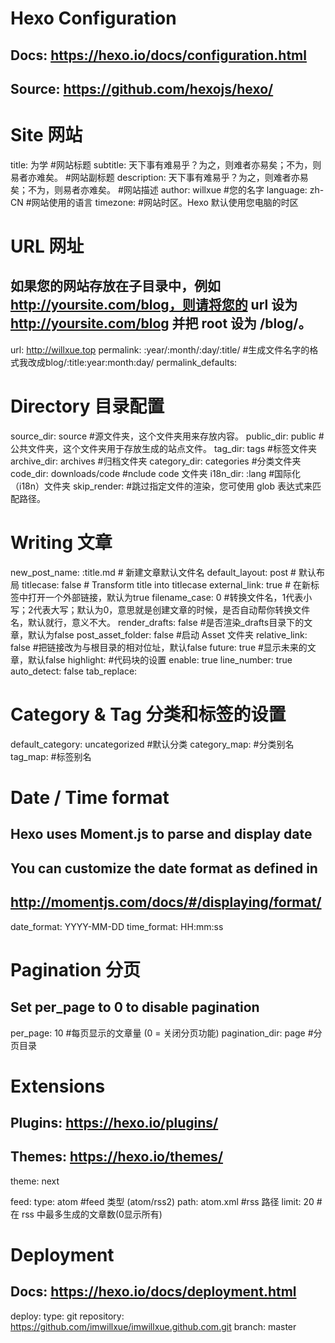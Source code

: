 # Hexo Configuration
## Docs: https://hexo.io/docs/configuration.html
## Source: https://github.com/hexojs/hexo/
# Site 网站
title: 为学   #网站标题
subtitle: 天下事有难易乎？为之，则难者亦易矣；不为，则易者亦难矣。   #网站副标题
description: 天下事有难易乎？为之，则难者亦易矣；不为，则易者亦难矣。   #网站描述
author: willxue   #您的名字
language: zh-CN   #网站使用的语言
timezone:           #网站时区。Hexo 默认使用您电脑的时区

# URL 网址
## 如果您的网站存放在子目录中，例如 http://yoursite.com/blog，则请将您的 url 设为 http://yoursite.com/blog 并把 root 设为 /blog/。
url: http://willxue.top
permalink: :year/:month/:day/:title/    #生成文件名字的格式我改成blog/:title:year:month:day/
permalink_defaults:

# Directory 目录配置
source_dir: source   #源文件夹，这个文件夹用来存放内容。
public_dir: public   #公共文件夹，这个文件夹用于存放生成的站点文件。
tag_dir: tags   #标签文件夹
archive_dir: archives   #归档文件夹
category_dir: categories   #分类文件夹
code_dir: downloads/code    #nclude code 文件夹
i18n_dir: :lang   #国际化（i18n）文件夹
skip_render:   #跳过指定文件的渲染，您可使用 glob 表达式来匹配路径。

# Writing 文章
new_post_name: :title.md   # 新建文章默认文件名
default_layout: post   # 默认布局
titlecase: false   # Transform title into titlecase
external_link: true   # 在新标签中打开一个外部链接，默认为true
filename_case: 0   #转换文件名，1代表小写；2代表大写；默认为0，意思就是创建文章的时候，是否自动帮你转换文件名，默认就行，意义不大。
render_drafts: false   #是否渲染_drafts目录下的文章，默认为false
post_asset_folder: false   #启动 Asset 文件夹
relative_link: false   #把链接改为与根目录的相对位址，默认false
future: true   #显示未来的文章，默认false
highlight:   #代码块的设置 
  enable: true
  line_number: true
  auto_detect: false
  tab_replace:

# Category & Tag   分类和标签的设置
default_category: uncategorized   #默认分类
category_map:   #分类别名
tag_map:   #标签别名

# Date / Time format
## Hexo uses Moment.js to parse and display date
## You can customize the date format as defined in
## http://momentjs.com/docs/#/displaying/format/
date_format: YYYY-MM-DD
time_format: HH:mm:ss

# Pagination 分页
## Set per_page to 0 to disable pagination
per_page: 10   #每页显示的文章量 (0 = 关闭分页功能)
pagination_dir: page   #分页目录

# Extensions
## Plugins: https://hexo.io/plugins/
## Themes: https://hexo.io/themes/
theme: next

feed:
  type: atom       #feed 类型 (atom/rss2)
  path: atom.xml   #rss 路径
  limit: 20        #在 rss 中最多生成的文章数(0显示所有)

# Deployment
## Docs: https://hexo.io/docs/deployment.html
deploy: 
type: git 
  repository: https://github.com/imwillxue/imwillxue.github.com.git 
  branch: master